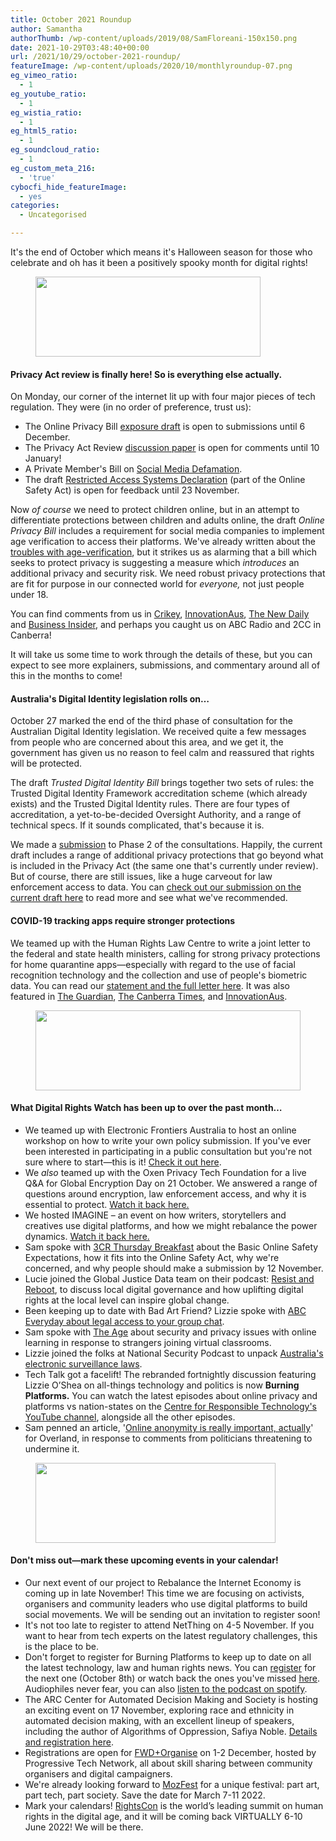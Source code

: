 ```yaml
---
title: October 2021 Roundup
author: Samantha
authorThumb: /wp-content/uploads/2019/08/SamFloreani-150x150.png
date: 2021-10-29T03:48:40+00:00
url: /2021/10/29/october-2021-roundup/
featureImage: /wp-content/uploads/2020/10/monthlyroundup-07.png
eg_vimeo_ratio:
  - 1
eg_youtube_ratio:
  - 1
eg_wistia_ratio:
  - 1
eg_html5_ratio:
  - 1
eg_soundcloud_ratio:
  - 1
eg_custom_meta_216:
  - 'true'
cybocfi_hide_featureImage:
  - yes
categories:
  - Uncategorised

---
```

It's the end of October which means it's Halloween season for those who celebrate and oh has it been a positively spooky month for digital rights!

<div class="wp-block-image">
  <figure class="aligncenter size-large is-resized"><img loading="lazy" decoding="async" src="/wp-content/uploads/2020/10/Email_headers_highres-04-1024x366.png" alt="" class="wp-image-7295" width="360" height="128" srcset="/wp-content/uploads/2020/10/Email_headers_highres-04-1024x366.png 1024w, /wp-content/uploads/2020/10/Email_headers_highres-04-300x107.png 300w, /wp-content/uploads/2020/10/Email_headers_highres-04-768x275.png 768w, /wp-content/uploads/2020/10/Email_headers_highres-04.png 1168w" sizes="(max-width: 360px) 100vw, 360px" /></figure>
</div>

#### **Privacy Act review is finally here! So is everything else actually.**

On Monday, our corner of the internet lit up with four major pieces of tech regulation. They were (in no order of preference, trust us):

  * The Online Privacy Bill [exposure draft][1] is open to submissions until 6 December.
  * The Privacy Act Review [discussion paper][2] is open for comments until 10 January!
  * A Private Member's Bill on [Social Media Defamation][3].
  * The draft [Restricted Access Systems Declaration][4] (part of the Online Safety Act) is open for feedback until 23 November.

Now _of course_ we need to protect children online, but in an attempt to differentiate protections between children and adults online, the draft _Online Privacy Bill_ includes a requirement for social media companies to implement age verification to access their platforms. We've already written about the [troubles with age-verification][5], but it strikes us as alarming that a bill which seeks to protect privacy is suggesting a measure which _introduces_ an additional privacy and security risk. We need robust privacy protections that are fit for purpose in our connected world for _everyone,_ not just people under 18.

You can find comments from us in [Crikey][6], [InnovationAus][7], [The New Daily][8] and [Business Insider][9], and perhaps you caught us on ABC Radio and 2CC in Canberra!

It will take us some time to work through the details of these, but you can expect to see more explainers, submissions, and commentary around all of this in the months to come!

#### **Australia's Digital Identity legislation rolls on&#8230;**

October 27 marked the end of the third phase of consultation for the Australian Digital Identity legislation. We received quite a few messages from people who are concerned about this area, and we get it, the government has given us no reason to feel calm and reassured that rights will be protected.

The draft _Trusted Digital Identity Bill_ brings together two sets of rules: the Trusted Digital Identity Framework accreditation scheme (which already exists) and the Trusted Digital Identity rules. There are four types of accreditation, a yet-to-be-decided Oversight Authority, and a range of technical specs. If it sounds complicated, that's because it is.

We made a [submission][10] to Phase 2 of the consultations. Happily, the current draft includes a range of additional privacy protections that go beyond what is included in the Privacy Act (the same one that's currently under review). But of course, there are still issues, like a huge carveout for law enforcement access to data. You can [check out our submission on the current draft here][11] to read more and see what we've recommended.

#### **COVID-19 tracking apps require stronger protections**

We teamed up with the Human Rights Law Centre to write a joint letter to the federal and state health ministers, calling for strong privacy protections for home quarantine apps—especially with regard to the use of facial recognition technology and the collection and use of people's biometric data.
You can read our [statement and the full letter here][12]. It was also featured in [The Guardian][13], [The Canberra Times][14], and [InnovationAus][15].

<div class="wp-block-image">
  <figure class="aligncenter size-large is-resized"><img loading="lazy" decoding="async" src="/wp-content/uploads/2020/10/Email_headers_highres-01-1024x310.png" alt="" class="wp-image-7296" width="424" height="128" srcset="/wp-content/uploads/2020/10/Email_headers_highres-01-1024x310.png 1024w, /wp-content/uploads/2020/10/Email_headers_highres-01-300x91.png 300w, /wp-content/uploads/2020/10/Email_headers_highres-01-768x233.png 768w, /wp-content/uploads/2020/10/Email_headers_highres-01.png 1376w" sizes="(max-width: 424px) 100vw, 424px" /></figure>
</div>

#### **What Digital Rights Watch has been up to over the past month&#8230;**

  * We teamed up with Electronic Frontiers Australia to host an online workshop on how to write your own policy submission. If you've ever been interested in participating in a public consultation but you're not sure where to start—this is it! [Check it out here][16].
  * We _also_ teamed up with the Oxen Privacy Tech Foundation for a live Q&A for Global Encryption Day on 21 October. We answered a range of questions around encryption, law enforcement access, and why it is essential to protect. [Watch it back here.][17]
  * We hosted IMAGINE &#8211; an event on how writers, storytellers and creatives use digital platforms, and how we might rebalance the power dynamics. [Watch it back here. ][18]
  * Sam spoke with [3CR Thursday Breakfast][19] about the Basic Online Safety Expectations, how it fits into the Online Safety Act, why we're concerned, and why people should make a submission by 12 November.
  * Lucie joined the Global Justice Data team on their podcast: [Resist and Reboot][20], to discuss local digital governance and how uplifting digital rights at the local level can inspire global change.
  * Been keeping up to date with Bad Art Friend? Lizzie spoke with [ABC Everyday about legal access to your group chat][21].
  * Sam spoke with [The Age][22] about security and privacy issues with online learning in response to strangers joining virtual classrooms.
  * Lizzie joined the folks at National Security Podcast to unpack [Australia's electronic surveillance laws][23].
  * Tech Talk got a facelift! The rebranded fortnightly discussion featuring Lizzie O&#8217;Shea on all-things technology and politics is now **Burning Platforms.** You can watch the latest episodes about online privacy and platforms vs nation-states on the [Centre for Responsible Technology's YouTube channel][24], alongside all the other episodes.
  * Sam penned an article, '[Online anonymity is really important, actually][25]' for Overland, in response to comments from politicians threatening to undermine it.

<div class="wp-block-image">
  <figure class="aligncenter size-large is-resized"><img loading="lazy" decoding="async" src="/wp-content/uploads/2020/09/Email_headers_highres-06-1024x342.png" alt="" class="wp-image-7275" width="384" height="128" srcset="/wp-content/uploads/2020/09/Email_headers_highres-06-1024x342.png 1024w, /wp-content/uploads/2020/09/Email_headers_highres-06-300x100.png 300w, /wp-content/uploads/2020/09/Email_headers_highres-06-768x257.png 768w, /wp-content/uploads/2020/09/Email_headers_highres-06.png 1250w" sizes="(max-width: 384px) 100vw, 384px" /></figure>
</div>

#### **Don't miss out—mark these upcoming events in your calendar!**

  * Our next event of our project to Rebalance the Internet Economy is coming up in late November! This time we are focusing on activists, organisers and community leaders who use digital platforms to build social movements. We will be sending out an invitation to register soon!
  * It's not too late to register to attend NetThing on 4-5 November. If you want to hear from tech experts on the latest regulatory challenges, this is the place to be.
  * Don't forget to register for Burning Platforms to keep up to date on all the latest technology, law and human rights news. You can [register][26] for the next one (October 8th) or watch back the ones you've missed [here][27]. Audiophiles never fear, you can also [listen to the podcast on spotify][28].
  * The ARC Center for Automated Decision Making and Society is hosting an exciting event on 17 November, exploring race and ethnicity in automated decision making, with an excellent lineup of speakers, including the author of Algorithms of Oppression, Safiya Noble. [Details and registration here][29].
  * Registrations are open for [FWD+Organise][30] on 1-2 December, hosted by Progressive Tech Network, all about skill sharing between community organisers and digital campaigners.
  * We're already looking forward to [MozFest][31] for a unique festival: part art, part tech, part society. Save the date for March 7-11 2022.
  * Mark your calendars! [RightsCon][32] is the world&#8217;s leading summit on human rights in the digital age, and it will be coming back VIRTUALLY 6-10 June 2022! We will be there.

 [1]: https://consultations.ag.gov.au/rights-and-protections/online-privacy-bill-exposure-draft/
 [2]: https://consultations.ag.gov.au/rights-and-protections/privacy-act-review-discussion-paper/
 [3]: https://parlinfo.aph.gov.au/parlInfo/search/display/display.w3p;page=0;query=BillId:r6791%20Recstruct:billhome
 [4]: https://www.esafety.gov.au/about-us/consultation-cooperation/restricted-access-system
 [5]: https://digitalrightswatch.org.au/2021/09/21/submission-restricted-access-system/
 [6]: https://www.crikey.com.au/2021/10/25/facebook-onlyfans-to-draft-online-privacy-code-enforced-by-government/
 [7]: https://www.innovationaus.com/age-verification-will-be-mandatory-for-social-under-govt-tech-crackdown/
 [8]: https://thenewdaily.com.au/news/2021/10/25/social-media-age-verification-plan/
 [9]: https://www.businessinsider.com.au/online-privacy-code-australia
 [10]: https://digitalrightswatch.org.au/2021/07/30/submission-digital-identity/
 [11]: https://digitalrightswatch.org.au/2021/10/28/submission-digital-identity-exposure-draft/
 [12]: https://digitalrightswatch.org.au/2021/10/14/digital-rights-watch-and-the-human-rights-law-centre-call-for-strong-privacy-protections-in-home-quarantine-apps/
 [13]: https://www.theguardian.com/australia-news/2021/oct/13/home-quarantine-apps-prompt-privacy-and-racial-bias-concerns-in-australia
 [14]: https://www.canberratimes.com.au/story/7469188/extreme-measure-home-quarantine-apps-need-stronger-protections-experts-warn/?cspt=1634238256%7C2e80d1869d869d4137d1cf2d03f7b728
 [15]: https://www.innovationaus.com/extreme-quarantine-tech-deployed-without-safeguards-say-rights-groups/
 [16]: https://digitalrightswatch.org.au/2021/10/07/how-to-write-your-own-policy-submission/
 [17]: https://www.youtube.com/watch?v=XUVrmeRATJs&t=18s
 [18]: https://digitalrightswatch.org.au/2021/09/03/imagine/
 [19]: https://www.3cr.org.au/thursday-breakfast/episode-202110140700/raucous-anti-aukus-caucus-basic-online-safety-expectations
 [20]: https://globaldatajustice.org/resist-and-reboot/episode-9/
 [21]: https://www.abc.net.au/everyday/bad-art-friend-what-to-write-in-group-chats/100531656
 [22]: https://www.theage.com.au/national/victoria/unknown-uninvited-strangers-joining-victorian-online-classrooms-20210923-p58u6b.html
 [23]: https://shows.acast.com/the-national-security-podcast/episodes/balancing-acts-unpacking-australias-electronic-surveillance-
 [24]: https://www.youtube.com/watch?v=pHKysZdjjJA
 [25]: https://overland.org.au/2021/10/online-anonymity-is-really-important-actually/
 [26]: https://www.centreforresponsibletechnology.org.au/events
 [27]: https://australiainstitute.org.au/media/category/podcasts/burning-platforms/
 [28]: https://open.spotify.com/show/75bP0OcWBJZ10BMom2tyOZ
 [29]: https://www.admscentre.org.au/intersectionalities-of-automated-decision-making-and-race-ethnicity/
 [30]: https://www.fwd.org.au/
 [31]: https://foundation.mozilla.org/en/blog/save-the-date-mozfest-2022/
 [32]: https://www.rightscon.org/
